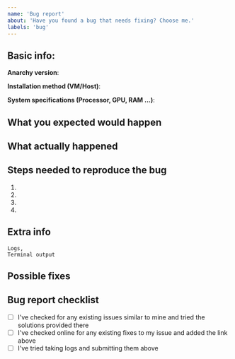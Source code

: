 ```yaml
---
name: 'Bug report'
about: 'Have you found a bug that needs fixing? Choose me.'
labels: 'bug'
---
```


<!--
This is a comment, which will not show up in your bug report, so you don't need to remove it.
Write all your text below the comments or delete them if you want.
-->

## Basic info:

**Anarchy version**:

**Installation method (VM/Host)**:

**System specifications (Processor, GPU, RAM ...)**:

## What you expected would happen

<!-- Describe what you wanted to do in as much detail as possible below. -->

## What actually happened

<!-- Describe what happened instead (what was the bug) below. -->

## Steps needed to reproduce the bug

1.
2.
3.
4.

## Extra info

<!-- Include any logs, terminal outputs, screenshots or links to websites you've checked regarding this issue.
Add the logs as code blocks like so: -->

```
Logs,
Terminal output
```

## Possible fixes

<!-- If you maybe know how to solve this issue, you can describe the fixes below -->

## Bug report checklist

<!-- Please check off as many of these as possible prior to submitting a bug report (if you actually did them).
Put an 'x' between the square brackets to tick the field. -->

* [ ] I've checked for any existing issues similar to mine and tried the solutions provided there
* [ ] I've checked online for any existing fixes to my issue and added the link above
* [ ] I've tried taking logs and submitting them above